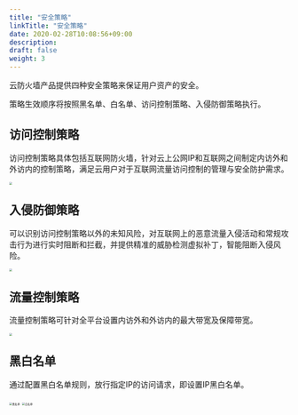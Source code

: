 ```yaml
---
title: "安全策略"
linkTitle: "安全策略"
date: 2020-02-28T10:08:56+09:00
description:
draft: false
weight: 3
---
```


云防火墙产品提供四种安全策略来保证用户资产的安全。

策略生效顺序将按照黑名单、白名单、访问控制策略、入侵防御策略执行。

## 访问控制策略

访问控制策略具体包括互联网防火墙，针对云上公网IP和互联网之间制定内访外和外访内的控制策略，满足云用户对于互联网流量访问控制的管理与安全防护需求。

<img src="../_images/firewall.png" style="zoom:33%;" />

## 入侵防御策略

可以识别访问控制策略以外的未知风险，对互联网上的恶意流量入侵活动和常规攻击行为进行实时阻断和拦截，并提供精准的威胁检测虚拟补丁，智能阻断入侵风险。

<img src="../_images/ips.png" style="zoom:33%;" />

## 流量控制策略

流量控制策略可针对全平台设置内访外和外访内的最大带宽及保障带宽。

<img src="../_images/data_control.png" style="zoom:30%;" />

## 黑白名单

通过配置黑白名单规则，放行指定IP的访问请求，即设置IP黑白名单。

<img src="../_images/blacklist.png" alt="黑名单" style="zoom:33%;" />

<img src="../_images/whitelist.png" alt="白名单" style="zoom:33%;" />

